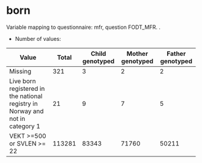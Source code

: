 # born
Variable mapping to questionnaire: mfr, question FODT_MFR.
.
- Number of values:

| Value | Total | Child genotyped | Mother genotyped | Father genotyped |
| ----- | ----- | --------------- | ---------------- | ---------------- |
| Missing | 321 | 3 | 2 | 2 |
| Live born registered in the national registry in Norway and not in category 1 | 21 | 9 | 7 |5 |
| VEKT >=500 or SVLEN >= 22 | 113281 | 83343 | 71760 |50211 |



